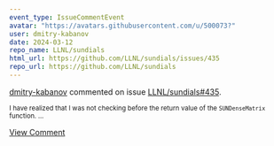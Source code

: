 ```yaml
---
event_type: IssueCommentEvent
avatar: "https://avatars.githubusercontent.com/u/500073?"
user: dmitry-kabanov
date: 2024-03-12
repo_name: LLNL/sundials
html_url: https://github.com/LLNL/sundials/issues/435
repo_url: https://github.com/LLNL/sundials
---
```


<a href='https://github.com/dmitry-kabanov' target='_blank'>dmitry-kabanov</a> commented on issue <a href='https://github.com/LLNL/sundials/issues/435' target='_blank'>LLNL/sundials#435</a>.

<small>I have realized that I was not checking before the return value of the `SUNDenseMatrix` function....</small>

<a href='https://github.com/LLNL/sundials/issues/435' target='_blank'>View Comment</a>